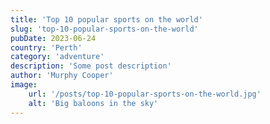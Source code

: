 ```yaml
---
title: 'Top 10 popular sports on the world'
slug: 'top-10-popular-sports-on-the-world'
pubDate: 2023-06-24
country: 'Perth'
category: 'adventure'
description: 'Some post description'
author: 'Murphy Cooper'
image:
    url: '/posts/top-10-popular-sports-on-the-world.jpg'
    alt: 'Big baloons in the sky'
---
```

